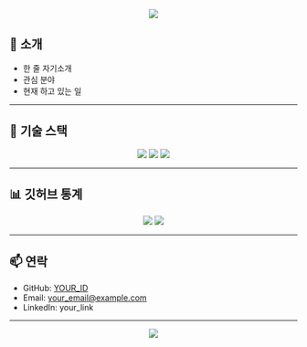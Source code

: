 <p align="center">
  <img src="https://capsule-render.vercel.app/api?type=transparent&fontColor=007ACC&text=Jinhyuk%20Jang&height=120&fontSize=50&desc=Robot%20SW%20Engineer&descAlignY=90&descAlign=50&animation=fadeIn"/>
</p>

<!-- 소개 -->
## 👋 소개
- 한 줄 자기소개
- 관심 분야
- 현재 하고 있는 일

---

<!-- 기술 스택 -->
## 🚀 기술 스택
<p align="center">
  <img src="https://img.shields.io/badge/STACK1-000000?style=for-the-badge&logo=LOGO&logoColor=white"/>
  <img src="https://img.shields.io/badge/STACK2-000000?style=for-the-badge&logo=LOGO&logoColor=white"/>
  <img src="https://img.shields.io/badge/STACK3-000000?style=for-the-badge&logo=LOGO&logoColor=white"/>
</p>

---

<!-- 활동 통계 -->
## 📊 깃허브 통계
<p align="center">
  <img src="https://github-readme-stats.vercel.app/api?username=YOUR_ID&show_icons=true&theme=radical"/>
  <img src="https://github-readme-stats.vercel.app/api/top-langs/?username=YOUR_ID&layout=compact&theme=radical"/>
</p>

---

<!-- 연락 -->
## 📫 연락
- GitHub: [YOUR_ID](https://github.com/YOUR_ID)
- Email: your_email@example.com
- LinkedIn: your_link

---

<!-- 푸터 배너 -->
<p align="center">
  <img src="https://capsule-render.vercel.app/api?type=waving&color=gradient&height=150&section=footer"/>
</p>
